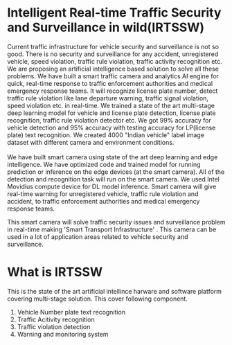 # Intelligent Real-time  Traffic Security and Surveillance in wild(IRTSSW)

Current traffic infrastructure for vehicle security and surveillance is not so good. There is no security and surveillance for any accident, unregistered vehicle, speed violation, traffic rule violation, traffic activity recognition etc. We are proposing an artificial intelligence based solution to solve all these problems. We have built a smart traffic camera and analytics AI engine for quick, real-time response to traffic enforcement authorities and medical emergency response teams. It will recognize license plate number, detect traffic rule violation like lane departure warning, traffic signal violation, speed violation etc. in real-time. We trained a state of the art multi-stage deep learning model for vehicle and license plate detection, license plate recognition, traffic rule violation detector etc.  We got 99% accuracy for vehicle detection and 95% accuracy with testing accuracy for LP(license plate) text recognition. We created 4000 "Indian vehicle" label image dataset with different camera and environment conditions.  
<br />
We have built smart camera using state of the art deep learning and edge intelligence. We have optimized code and trained model for running prediction or inference on the edge devices (at the smart camera).  All of the detection and recognition task will run on the smart camera. We used Intel Movidius compute device for DL model inference. Smart camera will give real-time warning for unregistered vehicle, traffic rule violation and accident, to traffic enforcement authorities and medical emergency response teams.
<br />

This smart camera will solve traffic security issues and surveillance problem in real-time making 'Smart Transport Infrastructure' . This camera can be used in a lot of application areas related to  vehicle security and surveillance.
<br />

# What is IRTSSW
This is the state  of the art artificial intellince harware and software platform covering multi-stage solution.
This cover following component.
1. Vehicle Number plate text recognition
2. Traffic Acitivity recognition
3. Traffic violation detection
4. Warning and monitoring system
